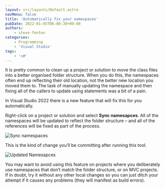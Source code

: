 ```yaml
---
layout: src/layouts/Default.astro
navMenu: false
title: 'Automatically fix your namespaces'
pubDate: 2022-01-05T06:00:30+00:00
authors:
    - steve-fenton
categories:
    - Programming
    - 'Visual Studio'
tags:
    - 'c#'
---
```


It is pretty common to clean up a project or solution to move the class files into a better organised folder structure. When you do this, the namespaces often end up reflecting their old location, not the better new location you moved them to. The task of manually updating the namespace and then fixing all of the callers to update using statements was a bit of a pain.

In Visual Studio 2022 there is a new feature that will fix this for you automatically.

Right-click on a project or solution and select **Sync namesapces**. All of the namespaces will be updated to reflect the folder structure – and all of the references will be fixed as part of the process.

![Sync namespaces](/img/2022/01/sync-namespaces.jpg)

This is the kind of change you’ll be committing after running this tool.

![Updated Namesapces](/img/2022/01/updated-namespace.jpg)

You may want to avoid using this feature on projects where you deliberately use namespaces that don’t match the folder structure, or on MVC projects. If in doubt, try it without any other local changes so you can just ditch your attempt if it causes any problems (they will manifest as build errors).